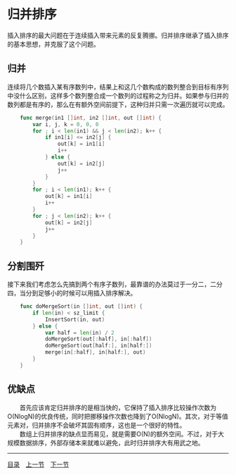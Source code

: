 # 归并排序

插入排序的最大问题在于连续插入带来元素的反复腾挪。归并排序继承了插入排序的基本思想，并克服了这个问题。

## 归并
连续将几个数插入某有序数列中，结果上和这几个数构成的数列整合到目标有序列中没什么区别，这样多个数列整合成一个数列的过程称之为归并。如果参与归并的数列都是有序的，那么在有额外空间前提下，这种归并只需一次遍历就可以完成。
```go
	func merge(in1 []int, in2 []int, out []int) {
		var i, j, k = 0, 0, 0
		for ; i < len(in1) && j < len(in2); k++ {
			if in1[i] <= in2[j] {
				out[k] = in1[i]
				i++
			} else {
				out[k] = in2[j]
				j++
			}
		}
		for ; i < len(in1); k++ {
			out[k] = in1[i]
			i++
		}
		for ; j < len(in2); k++ {
			out[k] = in2[j]
			j++
		}
	}
```

## 分割围歼
接下来我们考虑怎么先搞到两个有序子数列，最靠谱的办法莫过于一分二，二分四，当分到足够小的时候可以用插入排序解决。
```go
	func doMergeSort(in []int, out []int) {
		if len(in) < sz_limit {
			InsertSort(in, out)
		} else {
			var half = len(in) / 2
			doMergeSort(out[:half], in[:half])
			doMergeSort(out[half:], in[half:])
			merge(in[:half], in[half:], out)
		}
	}
```

## 优缺点
　　首先应该肯定归并排序的是相当快的，它保持了插入排序比较操作次数为O(NlogN)的优良传统，同时把挪移操作次数也降到了O(NlogN)。其次，对于等值元素对，归并排序不会破坏其固有顺序，这也是一个很好的特性。  
　　数组上归并排序的缺点显而易见，就是需要O(N)的额外空间。不过，对于大规模数据排序，外部存储本来就难以避免，此时归并排序大有用武之地。

---
[目录](../index.md)　[上一节](01-A.md)　[下一节](01-C.md)
